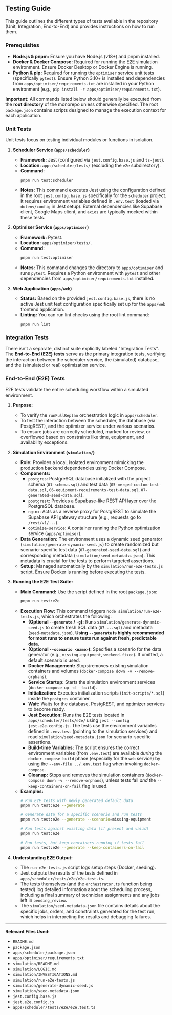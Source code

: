 ## Testing Guide

This guide outlines the different types of tests available in the repository (Unit, Integration, End-to-End) and provides instructions on how to run them.

### Prerequisites

*   **Node.js & pnpm:** Ensure you have Node.js (v18+) and pnpm installed.
*   **Docker & Docker Compose:** Required for running the E2E simulation environment. Ensure Docker Desktop or Docker Engine is running.
*   **Python & pip:** Required for running the `optimiser` service unit tests (specifically `pytest`). Ensure Python 3.10+ is installed and dependencies from `apps/optimiser/requirements.txt` are installed in your Python environment (e.g., `pip install -r apps/optimiser/requirements.txt`).

**Important:** All commands listed below should generally be executed from the **root directory** of the monorepo unless otherwise specified. The root `package.json` contains scripts designed to manage the execution context for each application.

### Unit Tests

Unit tests focus on testing individual modules or functions in isolation.

1.  **Scheduler Service (`apps/scheduler`)**
    *   **Framework:** Jest (configured via `jest.config.base.js` and `ts-jest`).
    *   **Location:** `apps/scheduler/tests/` (excluding the `e2e` subdirectory).
    *   **Command:**
        ```bash
        pnpm run test:scheduler
        ```
    *   **Notes:** This command executes Jest using the configuration defined in the root `jest.config.base.js` specifically for the `scheduler` project. It requires environment variables defined in `.env.test` (loaded via `dotenv/config` in Jest setup). External dependencies like Supabase client, Google Maps client, and `axios` are typically mocked within these tests.

2.  **Optimiser Service (`apps/optimiser`)**
    *   **Framework:** Pytest.
    *   **Location:** `apps/optimiser/tests/`.
    *   **Command:**
        ```bash
        pnpm run test:optimiser
        ```
    *   **Notes:** This command changes the directory to `apps/optimiser` and runs `pytest`. Requires a Python environment with `pytest` and other dependencies from `apps/optimiser/requirements.txt` installed.

3.  **Web Application (`apps/web`)**
    *   **Status:** Based on the provided `jest.config.base.js`, there is no active Jest unit test configuration specifically set up for the `apps/web` frontend application.
    *   **Linting:** You can run lint checks using the root lint command:
        ```bash
        pnpm run lint
        ```

### Integration Tests

There isn't a separate, distinct suite explicitly labeled "Integration Tests". The **End-to-End (E2E) tests** serve as the primary integration tests, verifying the interaction between the scheduler service, the (simulated) database, and the (simulated or real) optimization service.

### End-to-End (E2E) Tests

E2E tests validate the entire scheduling workflow within a simulated environment.

1.  **Purpose:**
    *   To verify the `runFullReplan` orchestration logic in `apps/scheduler`.
    *   To test the interaction between the scheduler, the database (via PostgREST), and the optimizer service under various scenarios.
    *   To ensure jobs are correctly scheduled, marked for review, or overflowed based on constraints like time, equipment, and availability exceptions.

2.  **Simulation Environment (`simulation/`)**
    *   **Role:** Provides a local, isolated environment mimicking the production backend dependencies using Docker Compose.
    *   **Components:**
        *   `postgres`: PostgreSQL database initialized with the project schema (`01-schema.sql`) and test data (`05-merged-custom-test-data.sql`, `06-equipment-requirements-test-data.sql`, `07-generated-seed-data.sql`).
        *   `postgrest`: Provides a Supabase-like REST API layer over the PostgreSQL database.
        *   `nginx`: Acts as a reverse proxy for PostgREST to simulate the Supabase API gateway structure (e.g., requests go to `/rest/v1/...`).
        *   `optimize-service`: A container running the Python optimization service (`apps/optimiser`).
    *   **Data Generation:** The environment uses a dynamic seed generator (`simulation/generate-dynamic-seed.js`) to create randomized but scenario-specific test data (`07-generated-seed-data.sql`) and corresponding metadata (`simulation/seed-metadata.json`). This metadata is crucial for the tests to perform targeted assertions.
    *   **Setup:** Managed automatically by the `simulation/run-e2e-tests.js` script. Ensure Docker is running before executing the tests.

3.  **Running the E2E Test Suite:**
    *   **Main Command:** Use the script defined in the root `package.json`:
        ```bash
        pnpm run test:e2e
        ```
    *   **Execution Flow:** This command triggers `node simulation/run-e2e-tests.js`, which orchestrates the following:
        *   **(Optional `--generate` / `-g`):** Runs `simulation/generate-dynamic-seed.js` to create fresh SQL data (`07-...sql`) and metadata (`seed-metadata.json`). **Using `--generate` is highly recommended for most runs to ensure tests run against fresh, predictable data.**
        *   **(Optional `--scenario <name>`):** Specifies a scenario for the data generator (e.g., `missing-equipment`, `weekend-fixed`). If omitted, a default scenario is used.
        *   **Docker Management:** Stops/removes existing simulation containers and volumes (`docker-compose down -v --remove-orphans`).
        *   **Service Startup:** Starts the simulation environment services (`docker-compose up -d --build`).
        *   **Initialization:** Executes initialization scripts (`init-scripts/*.sql`) inside the `postgres` container.
        *   **Wait:** Waits for the database, PostgREST, and optimizer services to become ready.
        *   **Jest Execution:** Runs the E2E tests located in `apps/scheduler/tests/e2e/` using `jest --config jest.e2e.config.js`. The tests use the environment variables defined in `.env.test` (pointing to the simulation services) and read `simulation/seed-metadata.json` for scenario-specific assertions.
        *   **Build-time Variables:** The script ensures the correct environment variables (from `.env.test`) are available *during* the `docker-compose build` phase (especially for the `web` service) by using the `--env-file ../.env.test` flag when invoking `docker-compose`.
        *   **Cleanup:** Stops and removes the simulation containers (`docker-compose down -v --remove-orphans`), unless tests fail *and* the `--keep-containers-on-fail` flag is used.
    *   **Examples:**
        ```bash
        # Run E2E tests with newly generated default data
        pnpm run test:e2e --generate

        # Generate data for a specific scenario and run tests
        pnpm run test:e2e --generate --scenario=missing-equipment

        # Run tests against existing data (if present and valid)
        pnpm run test:e2e

        # Run tests, but keep containers running if tests fail
        pnpm run test:e2e --generate --keep-containers-on-fail
        ```

4.  **Understanding E2E Output:**
    *   The `run-e2e-tests.js` script logs setup steps (Docker, seeding).
    *   Jest outputs the results of the tests defined in `apps/scheduler/tests/e2e/e2e.test.ts`.
    *   The tests themselves (and the `orchestrator.ts` function being tested) log detailed information about the scheduling process, including a final summary of technician assignments and any jobs left in `pending_review`.
    *   The `simulation/seed-metadata.json` file contains details about the specific jobs, orders, and constraints generated for the test run, which helps in interpreting the results and debugging failures.

---

**Relevant Files Used:**

*   `README.md`
*   `package.json`
*   `apps/scheduler/package.json`
*   `apps/optimiser/requirements.txt`
*   `simulation/README.md`
*   `simulation/LOGIC.md`
*   `simulation/INVESTIGATIONS.md`
*   `simulation/run-e2e-tests.js`
*   `simulation/generate-dynamic-seed.js`
*   `simulation/seed-metadata.json`
*   `jest.config.base.js`
*   `jest.e2e.config.js`
*   `apps/scheduler/tests/e2e/e2e.test.ts` 